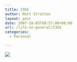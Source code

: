 ```yaml
---
title: 2365
author: Matt Stratton
layout: post
date: 2007-10-05T00:57:00+00:00
url: /life-in-general/2365
categories:
  - Personal

---
```

![][1]

 [1]: https://eddddie.googlepages.com/facepalm.jpg